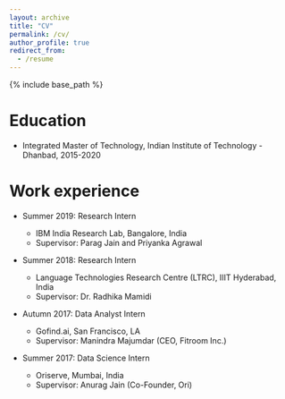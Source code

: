 ```yaml
---
layout: archive
title: "CV"
permalink: /cv/
author_profile: true
redirect_from:
  - /resume
---
```


{% include base_path %}

Education
======
* Integrated Master of Technology, Indian Institute of Technology - Dhanbad, 2015-2020


Work experience
======
* Summer 2019: Research Intern
  * IBM India Research Lab, Bangalore, India
  * Supervisor: Parag Jain and Priyanka Agrawal

* Summer 2018: Research Intern
  * Language Technologies Research Centre (LTRC), IIIT Hyderabad, India 
  * Supervisor: Dr. Radhika Mamidi
  
* Autumn 2017: Data Analyst Intern
  * Gofind.ai, San Francisco, LA 
  * Supervisor: Manindra Majumdar (CEO, Fitroom Inc.)
  
* Summer 2017: Data Science Intern
  * Oriserve, Mumbai, India 
  * Supervisor: Anurag Jain (Co-Founder, Ori)
  
